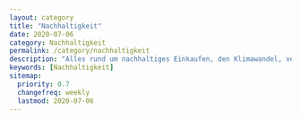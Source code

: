 ```yaml
---
layout: category
title: "Nachhaltigkeit"
date: 2020-07-06
category: Nachhaltigkeit
permalink: /category/nachhaltigkeit
description: "Alles rund um nachhaltiges Einkaufen, den Klimawandel, veganes Essen und Erneuerbare Energien."
keywords: [Nachhaltigkeit]
sitemap:
  priority: 0.7
  changefreq: weekly
  lastmod: 2020-07-06
---
```

